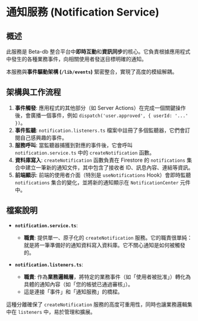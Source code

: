 # 通知服務 (Notification Service)

## 概述

此服務是 Beta-db 整合平台中**即時互動**和**資訊同步**的核心。它負責根據應用程式中發生的各種業務事件，向相關使用者發送目標明確的通知。

本服務與**事件驅動架構 (`/lib/events`)** 緊密整合，實現了高度的模組解耦。

## 架構與工作流程

1.  **事件觸發**: 應用程式的其他部分（如 Server Actions）在完成一個關鍵操作後，會廣播一個事件，例如 `dispatch('user.approved', { userId: '...' })`。
2.  **事件監聽**: `notification.listeners.ts` 檔案中註冊了多個監聽器，它們會訂閱自己感興趣的事件。
3.  **服務呼叫**: 當監聽器捕獲到對應的事件後，它會呼叫 `notification.service.ts` 中的 `createNotification` 函數。
4.  **資料庫寫入**: `createNotification` 函數負責在 Firestore 的 `notifications` 集合中建立一筆新的通知文件，其中包含了接收者 ID、訊息內容、連結等資訊。
5.  **前端顯示**: 前端的使用者介面（特別是 `useNotifications` Hook）會即時監聽 `notifications` 集合的變化，並將新的通知顯示在 `NotificationCenter` 元件中。

## 檔案說明

- **`notification.service.ts`**:
  - **職責**: 提供單一、原子化的 `createNotification` 服務。它的職責很單純：就是將一筆準備好的通知資料寫入資料庫。它不關心通知是如何被觸發的。

- **`notification.listeners.ts`**:
  - **職責**: 作為**業務邏輯層**，將特定的業務事件（如「使用者被批准」）轉化為具體的通知內容（如「您的帳號已通過審核」）。
  - 這是連接「事件」和「通知服務」的橋樑。

這種分離確保了 `createNotification` 服務的高度可重用性，同時也讓業務邏輯集中在 `listeners` 中，易於管理和擴展。

